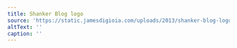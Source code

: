 ```yaml
---
title: Shanker Blog logo
source: 'https://static.jamesdigioia.com/uploads/2013/shanker-blog-logo.png'
altText: ''
caption: ''
---
```


